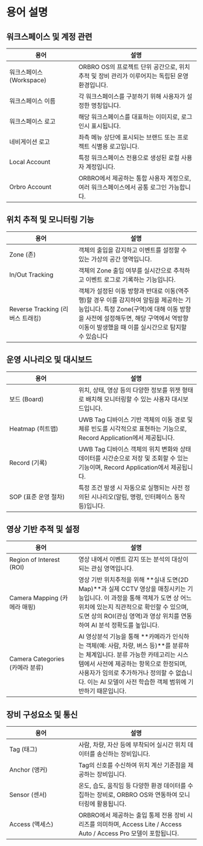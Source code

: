 # 용어 설명

## 워크스페이스 및 계정 관련

<table><thead><tr><th width="167.12890625">용어</th><th>설명</th></tr></thead><tbody><tr><td>워크스페이스(Workspace)</td><td>ORBRO OS의 프로젝트 단위 공간으로, 위치 추적 및 장비 관리가 이루어지는 독립된 운영 환경입니다.</td></tr><tr><td>워크스페이스 이름</td><td>각 워크스페이스를 구분하기 위해 사용자가 설정한 명칭입니다.</td></tr><tr><td>워크스페이스 로고</td><td>해당 워크스페이스를 대표하는 이미지로, 로그인시 표시됩니다.</td></tr><tr><td>네비게이션 로고</td><td>좌측 메뉴 상단에 표시되는 브랜드 또는 프로젝트 식별용 로고입니다.</td></tr><tr><td>Local Account</td><td>특정 워크스페이스 전용으로 생성된 로컬 사용자 계정입니다.</td></tr><tr><td>Orbro Account</td><td>ORBRO에서 제공하는 통합 사용자 계정으로, 여러 워크스페이스에서 공통 로그인 가능합니다.</td></tr></tbody></table>

## 위치 추적 및 모니터링 기능

<table><thead><tr><th width="167.12890625">용어</th><th>설명</th></tr></thead><tbody><tr><td>Zone (존)</td><td>객체의 출입을 감지하고 이벤트를 설정할 수 있는 가상의 공간 영역입니다.</td></tr><tr><td>In/Out Tracking</td><td>객체의 Zone 출입 여부를 실시간으로 추적하고 이벤트 로그로 기록하는 기능입니다.</td></tr><tr><td>Reverse Tracking (리버스 트래킹)</td><td>객체가 설정된 이동 방향과 반대로 이동(역주행)할 경우 이를 감지하여 알림을 제공하는 기능입니다. 특정 Zone(구역)에 대해 이동 방향을 사전에 설정해두면, 해당 구역에서 역방향 이동이 발생했을 때 이를 실시간으로 탐지할 수 있습니다</td></tr></tbody></table>

## 운영 시나리오 및 대시보드

<table><thead><tr><th width="167.12890625">용어</th><th>설명</th></tr></thead><tbody><tr><td>보드 (Board)</td><td>위치, 상태, 영상 등의 다양한 정보를 위젯 형태로 배치해 모니터링할 수 있는 사용자 대시보드입니다.</td></tr><tr><td>Heatmap (히트맵)</td><td>UWB Tag 디바이스 기반 객체의 이동 경로 및 체류 빈도를 시각적으로 표현하는 기능으로, Record Application에서 제공됩니다.</td></tr><tr><td>Record (기록)</td><td>UWB Tag 디바이스 객체의 위치 변화와 상태 데이터를 시간순으로 저장 및 조회할 수 있는 기능이며, Record Application에서 제공됩니다.</td></tr><tr><td>SOP (표준 운영 절차)</td><td>특정 조건 발생 시 자동으로 실행되는 사전 정의된 시나리오(알림, 명령, 인터페이스 동작 등)입니다.</td></tr></tbody></table>

## 영상 기반 추적 및 설정

<table><thead><tr><th width="167.12890625">용어</th><th>설명</th></tr></thead><tbody><tr><td>Region of Interest (ROI)</td><td>영상 내에서 이벤트 감지 또는 분석의 대상이 되는 관심 영역입니다.</td></tr><tr><td>Camera Mapping (카메라 매핑)</td><td>영상 기반 위치추적을 위해 **실내 도면(2D Map)**과 실제 CCTV 영상을 매칭시키는 기능입니다. 이 과정을 통해 객체가 도면 상 어느 위치에 있는지 직관적으로 확인할 수 있으며, 도면 상의 ROI(관심 영역)과 영상 위치를 연동하여 AI 분석 정확도를 높입니다.</td></tr><tr><td>Camera Categories (카메라 분류)</td><td>AI 영상분석 기능을 통해 **카메라가 인식하는 객체(예: 사람, 차량, 버스 등)**를 분류하는 체계입니다. 분류 가능한 카테고리는 시스템에서 사전에 제공하는 항목으로 한정되며, 사용자가 임의로 추가하거나 정의할 수 없습니다. 이는 AI 모델이 사전 학습한 객체 범위에 기반하기 때문입니다.</td></tr></tbody></table>

## 장비 구성요소 및 통신

<table><thead><tr><th width="167.12890625">용어</th><th>설명</th></tr></thead><tbody><tr><td>Tag (태그)</td><td>사람, 차량, 자산 등에 부착되어 실시간 위치 데이터를 송신하는 장비입니다.</td></tr><tr><td>Anchor (앵커)</td><td>Tag의 신호를 수신하여 위치 계산 기준점을 제공하는 장비입니다.</td></tr><tr><td>Sensor (센서)</td><td>온도, 습도, 움직임 등 다양한 환경 데이터를 수집하는 장비로, ORBRO OS와 연동하여 모니터링에 활용됩니다.</td></tr><tr><td>Access (액세스)</td><td>ORBRO에서 제공하는 출입 통제 전용 장비 시리즈를 의미하며, Access Lite / Access Auto / Access Pro 모델이 포함됩니다.</td></tr></tbody></table>
